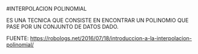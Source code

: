 #INTERPOLACION POLINOMIAL

ES UNA TECNICA QUE CONSISTE EN ENCONTRAR UN POLINOMIO QUE PASE POR UN CONJUNTO DE DATOS DADO.

FUENTE: https://robologs.net/2016/07/18/introduccion-a-la-interpolacion-polinomial/
